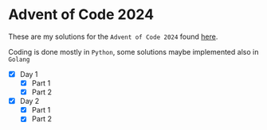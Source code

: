 # Advent of Code 2024

These are my solutions for the `Advent of Code 2024` found [here](https://adventofcode.com/2024).

Coding is done mostly in `Python`, some solutions maybe implemented also in `Golang`

* [x] Day 1
    * [x] Part 1
    * [x] Part 2
* [x] Day 2
    * [x] Part 1
    * [x] Part 2  
